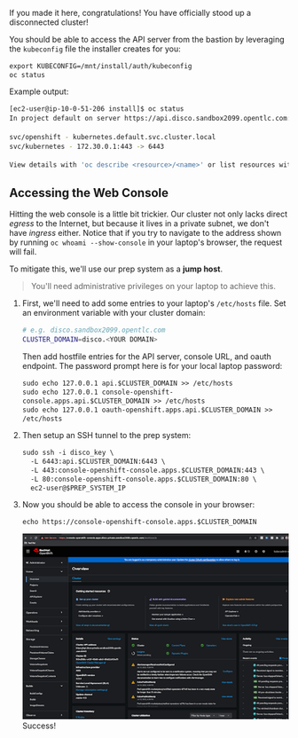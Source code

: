 If you made it here, congratulations! You have officially stood up a disconnected cluster!

You should be able to access the API server from the bastion by leveraging the `kubeconfig` file the installer creates for you:
```execute
export KUBECONFIG=/mnt/install/auth/kubeconfig
oc status
```
Example output:
```bash
[ec2-user@ip-10-0-51-206 install]$ oc status
In project default on server https://api.disco.sandbox2099.opentlc.com:6443

svc/openshift - kubernetes.default.svc.cluster.local
svc/kubernetes - 172.30.0.1:443 -> 6443

View details with 'oc describe <resource>/<name>' or list resources with 'oc get all'.
```

## Accessing the Web Console
Hitting the web console is a little bit trickier. Our cluster not only lacks direct *egress* to the Internet, but because it lives in a private subnet, we don't have *ingress* either. Notice that if you try to navigate to the address shown by running `oc whoami --show-console` in your laptop's browser, the request will fail.

To mitigate this, we'll use our prep system as a **jump host**.

> You'll need administrative privileges on your laptop to achieve this.

1. First, we'll need to add some entries to your laptop's `/etc/hosts` file. Set an environment variable with your cluster domain:
   ```bash
   # e.g. disco.sandbox2099.opentlc.com
   CLUSTER_DOMAIN=disco.<YOUR DOMAIN>
   ```
   Then add hostfile entries for the API server, console URL, and oauth endpoint. The password prompt here is for your local laptop password:
   ```execute
   sudo echo 127.0.0.1 api.$CLUSTER_DOMAIN >> /etc/hosts
   sudo echo 127.0.0.1 console-openshift-console.apps.api.$CLUSTER_DOMAIN >> /etc/hosts
   sudo echo 127.0.0.1 oauth-openshift.apps.api.$CLUSTER_DOMAIN >> /etc/hosts
   ```
2. Then setup an SSH tunnel to the prep system:
   ```execute
   sudo ssh -i disco_key \
     -L 6443:api.$CLUSTER_DOMAIN:6443 \
     -L 443:console-openshift-console.apps.$CLUSTER_DOMAIN:443 \
     -L 80:console-openshift-console.apps.$CLUSTER_DOMAIN:80 \
     ec2-user@$PREP_SYSTEM_IP
   ```
3. Now you should be able to access the console in your browser:
   ```execute
   echo https://console-openshift-console.apps.$CLUSTER_DOMAIN
   ```
   ![console](images/console.png)<br/>
   Success!

